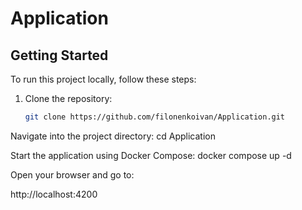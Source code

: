 # Application

## Getting Started

To run this project locally, follow these steps:

1. Clone the repository:
   ```bash
   git clone https://github.com/filonenkoivan/Application.git
Navigate into the project directory: cd Application

Start the application using Docker Compose: docker compose up -d

Open your browser and go to:

http://localhost:4200
